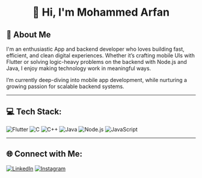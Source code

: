 <h1 align="center">👋 Hi, I'm Mohammed Arfan</h1>

## 🧠 About Me
I'm an enthusiastic App and backend developer who loves building fast, efficient, and clean digital experiences. Whether it’s crafting mobile UIs with Flutter or solving logic-heavy problems on the backend with Node.js and Java, I enjoy making technology work in meaningful ways.

I’m currently deep-diving into mobile app development, while nurturing a growing passion for scalable backend systems.

---

## 💻 Tech Stack:
![Flutter](https://img.shields.io/badge/Flutter-02569B?style=for-the-badge&logo=flutter&logoColor=white)
![C](https://img.shields.io/badge/C-00599C?style=for-the-badge&logo=c&logoColor=white)
![C++](https://img.shields.io/badge/C++-00599C?style=for-the-badge&logo=cplusplus&logoColor=white)
![Java](https://img.shields.io/badge/Java-ED8B00?style=for-the-badge&logo=java&logoColor=white)
![Node.js](https://img.shields.io/badge/Node.js-339933?style=for-the-badge&logo=nodedotjs&logoColor=white)
![JavaScript](https://img.shields.io/badge/JavaScript-F7DF1E?style=for-the-badge&logo=javascript&logoColor=black)

---

## 🌐 Connect with Me:
[![LinkedIn](https://img.shields.io/badge/LinkedIn-0077B5?style=for-the-badge&logo=linkedin&logoColor=white)](https://www.linkedin.com/in/mohammed-arfan-167452171/)
[![Instagram](https://img.shields.io/badge/Instagram-E4405F?style=for-the-badge&logo=instagram&logoColor=white)](https://www.instagram.com/Arfaan.3/)
